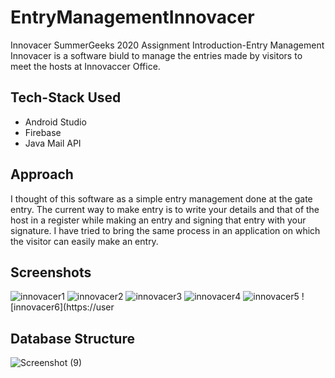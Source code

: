 # EntryManagementInnovacer
Innovacer SummerGeeks 2020 Assignment
Introduction-Entry Management Innovacer is a software biuld to manage the entries made by visitors to meet the hosts at Innovaccer Office.

## Tech-Stack Used
- Android Studio
- Firebase
- Java Mail API

## Approach
I thought of this software as a simple entry management done at the gate entry. The current way to make entry is to write your details and that of the host in a register while making an entry and signing that entry with your signature. I have tried to bring the same process in an application on which the visitor can easily make an entry.


## Screenshots

![innovacer1](https://user-images.githubusercontent.com/46107101/69842980-89ceb180-128b-11ea-95bc-66ecaaf8a21a.jpg)
![innovacer2](https://user-images.githubusercontent.com/46107101/69842982-89ceb180-128b-11ea-9c14-eb8d2661984e.jpg)
![innovacer3](https://user-images.githubusercontent.com/46107101/69842983-8a674800-128b-11ea-9d81-530d0eeb432c.jpg)
![innovacer4](https://user-images.githubusercontent.com/46107101/69842985-8a674800-128b-11ea-92d2-c626341461fc.jpg)
![innovacer5](https://user-images.githubusercontent.com/46107101/69842986-8a674800-128b-11ea-929c-ff8d0c5a4ec9.jpg)
![innovacer6](https://user


## Database Structure

![Screenshot (9)](https://user-images.githubusercontent.com/46107101/69826659-22d4dc80-123a-11ea-9669-438696c8bb03.png)
